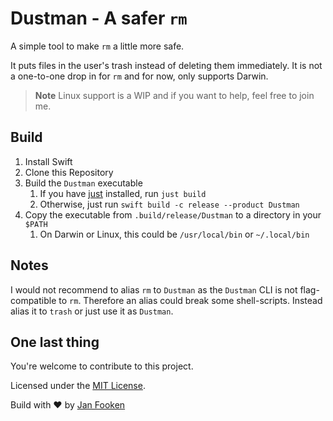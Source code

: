 # Dustman - A safer `rm`

A simple tool to make `rm` a little more safe.

It puts files in the user's trash instead of deleting them immediately.
It is not a one-to-one drop in for `rm` and for now, only supports Darwin.

> **Note**
> Linux support is a WIP and if you want to help, feel free to join me.

## Build

1. Install Swift
2. Clone this Repository
3. Build the `Dustman` executable
   1. If you have [just](https://just.systems/) installed, run `just build`
   2. Otherwise, just run `swift build -c release --product Dustman`
4. Copy the executable from `.build/release/Dustman` to a directory in your `$PATH`
   1. On Darwin or Linux, this could be `/usr/local/bin` or `~/.local/bin`

## Notes

I would not recommend to alias `rm` to `Dustman` as the `Dustman` CLI is not flag-compatible to `rm`.
Therefore an alias could break some shell-scripts. Instead alias it to `trash` or just use it as `Dustman`.

## One last thing

You're welcome to contribute to this project.

Licensed under the [MIT License](./LICENSE).

Build with ❤️ by [Jan Fooken](https://git.bode.fun)
